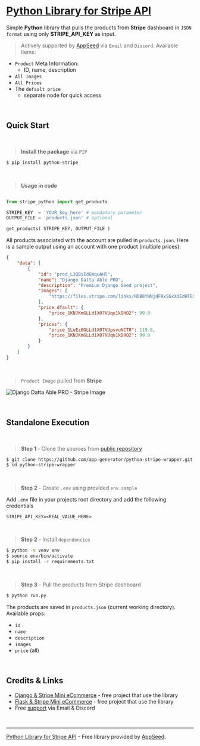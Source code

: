 # [Python Library for Stripe API](https://github.com/app-generator/python-stripe-wrapper)

Simple **Python** library that pulls the products from **Stripe** dashboard in `JSON format` using only **STRIPE_API_KEY** as input. 

> Actively supported by [AppSeed](https://appseed.us/) via `Email` and `Discord`. Available items:

- `Product` Meta Information:
  - ID, name, description
- `All Images`
- `All Prices` 
- The `default price` 
  - separate node for quick access

<br />

## Quick Start

<br />

> **Install the package** via `PIP` 

```bash
$ pip install python-stripe
```

<br />

> **Usage in code**

```python

from stripe_python import get_products

STRIPE_KEY  = 'YOUR_key_here' # mandatory parameter  
OUTPUT_FILE = 'products.json' # optional   

get_products( STRIPE_KEY, OUTPUT_FILE ) 
```

All products associated with the account are pulled in `products.json`. Here is a sample output using an account with one product (multiple prices): 

```json
{
    "data": [
        {
            "id": "prod_L3QBiEdGWquAHl",
            "name": "Django Datta Able PRO",
            "description": "Premium Django Seed project",
            "images": [
                "https://files.stripe.com/links/MDB8YWNjdF8xSGxXdEdHTExkMVgwN1ZVfGZsX3Rlc3RfZjNtOGxwZTRFdGp1MGp1N2ZUeFlENU9Q008T4Zyl6Z"
            ],
            "price_dfault": {
                "price_1KNJKmGLLd1X07VUqu1kDHO2": 99.0
            },
            "prices": {
                "price_1LuEz0GLLd1X07VUpsvuNCT8": 119.0,
                "price_1KNJKmGLLd1X07VUqu1kDHO2": 99.0
            }
        }
    ]
}
```

<br />

> `Product Image` pulled from **Stripe**

![Django Datta Able PRO - Stripe Image](https://files.stripe.com/links/MDB8YWNjdF8xSGxXdEdHTExkMVgwN1ZVfGZsX3Rlc3RfZjNtOGxwZTRFdGp1MGp1N2ZUeFlENU9Q008T4Zyl6Z)

<br />

## Standalone Execution

<br />

> **Step 1** - Clone the sources from [public repository](https://github.com/app-generator/python-stripe-wrapper)

```bash
$ git clone https://github.com/app-generator/python-stripe-wrapper.git
$ cd python-stripe-wrapper
```

<br />

> **Step 2** - Create `.env` using provided `env.sample`

 Add `.env` file in your projects root directory and add the following credentials

```
STRIPE_API_KEY=<REAL_VALUE_HERE>
```

<br />

> **Step 2** - Install `dependencies`

```bash
$ python -m venv env
$ source env/bin/activate
$ pip install -r requirements.txt
```

<br /> 

> **Step 3** - Pull the products from Stripe dashboard

```bash
$ python run.py
```

The products are saved in `products.json` (current working directory). Available props: 

- `id`
- `name`
- `description`
- `images`
- `price` (all)

<br />

## Credits & Links

- [Django & Stripe Mini eCommerce](https://github.com/app-generator/sample-django-stripe) - free project that use the library
- [Flask & Stripe Mini eCommerce](https://github.com/app-generator/sample-flask-stripe) - free project that use the library 
- Free [support](https://appseed.us/support) via Email & Discord 

<br />

---
[Python Library for Stripe API](https://github.com/app-generator/python-stripe-wrapper) - Free library provided by [AppSeed](https://appseed.us).
